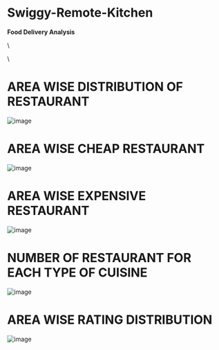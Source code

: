 # Swiggy-Remote-Kitchen
**Food Delivery Analysis**

\

\


# AREA WISE DISTRIBUTION OF RESTAURANT
![image](https://github.com/Swati-Latta/Swiggy-Remote-Kitchen/assets/134490572/51e949ce-bd9d-4d77-95fb-e90c738f78d3)


# AREA WISE CHEAP RESTAURANT
![image](https://github.com/Swati-Latta/Swiggy-Remote-Kitchen/assets/134490572/ad4e83f0-0b83-4694-9167-300e9bd0b12d)


# AREA WISE EXPENSIVE RESTAURANT
![image](https://github.com/Swati-Latta/Swiggy-Remote-Kitchen/assets/134490572/3999ae4c-694d-4697-8787-6a7c280eb60f)


# NUMBER OF RESTAURANT FOR EACH TYPE OF CUISINE
![image](https://github.com/Swati-Latta/Swiggy-Remote-Kitchen/assets/134490572/e04856c3-f7d3-4f35-85e0-39dcd80da469)


# AREA WISE RATING DISTRIBUTION
![image](https://github.com/Swati-Latta/Swiggy-Remote-Kitchen/assets/134490572/cbdfd046-ca81-48f9-bdc7-a61d09360657)
